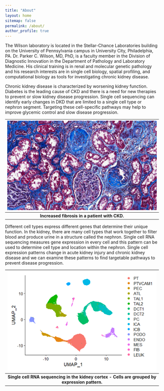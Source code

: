 ```yaml
---
title: "About"
layout: home
sitemap: false
permalink: /about/
author_profile: true
---
```


The Wilson laboratory is located in the Stellar-Chance Laboratories building on the University of Pennsylvania campus in University City, Philadelphia, PA. Dr. Parker C. Wilson, MD, PhD, is a faculty member in the Division of Diagnostic Innovation in the Department of Pathology and Laboratory Medicine. His clinical training is in renal and molecular genetic pathology and his research interests are in single cell biology, spatial profiling, and computational biology as tools for investigating chronic kidney disease.

Chronic kidney disease is characterized by worsening kidney function. Diabetes is the leading cause of CKD and there is a need for new therapies to prevent or slow kidney disease progression. Single cell sequencing can identify early changes in DKD that are limited to a single cell type or nephron segment. Targeting these cell-specific pathways may help to improve glycemic control and slow disease progression.     

| ![histology.png](/assets/images/histology.png) |
|:--:|
| <b>Increased fibrosis in a patient with CKD. </b>|

Different cell types express different genes that determine their unique function. In the kidney, there are many cell types that work together to filter blood and produce urine in a structure called the nephron. Single cell RNA sequencing measures gene expression in every cell and this pattern can be used to determine cell type and location within the nephron. Single cell expression patterns change in acute kidney injury and chronic kidney disease and we can examine these patterns to find targetable pathways to prevent disease progression.   

| ![umap.png](/assets/images/umap.png) |
|:--:|
| <b>Single cell RNA sequencing in the kidney cortex - Cells are grouped by expression pattern. </b>|


